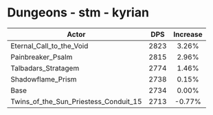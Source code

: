 # Dungeons - stm - kyrian
| Actor | DPS | Increase |
|---|:---:|:---:|
|Eternal_Call_to_the_Void|2823|3.26%|
|Painbreaker_Psalm|2815|2.96%|
|Talbadars_Stratagem|2774|1.46%|
|Shadowflame_Prism|2738|0.15%|
|Base|2734|0.00%|
|Twins_of_the_Sun_Priestess_Conduit_15|2713|-0.77%|
